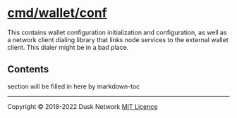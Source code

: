 # [cmd/wallet/conf](./cmd/wallet/conf)

This contains wallet configuration initialization and configuration, as well as
a network client dialing library that links node services to the external wallet
client. This dialer might be in a bad place.

<!-- ToC start -->

## Contents

section will be filled in here by markdown-toc

<!-- ToC end -->

<!-- 
# to regenerate this file's table of contents:
markdown-toc README.md --replace --skip-headers 2 --inline --header "##  Contents"
-->

---
Copyright © 2018-2022 Dusk Network
[MIT Licence](https://github.com/dusk-network/dusk-blockchain/blob/master/LICENSE)
